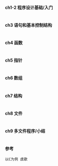 #### **ch1-2 程序设计基础/入门**

```c

```

#### **ch3 语句和基本控制结构**

```c

```

#### **ch4 函数**

```c

```

#### **ch5 指针**

```c

```

#### **ch6 数组**

```c

```

#### **ch7 结构**

```c

```

#### **ch8 文件**

```c

```

#### **ch9 多文件程序/小结**

```c

```

#### 参考

```c
以C为例 虞歌
```



